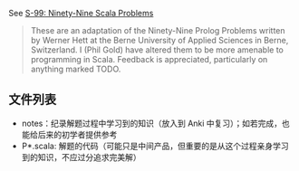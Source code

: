 
See [S-99: Ninety-Nine Scala Problems](http://aperiodic.net/phil/scala/s-99/)
>These are an adaptation of the Ninety-Nine Prolog Problems written by Werner Hett at the Berne University of Applied Sciences in Berne, Switzerland. I (Phil Gold) have altered them to be more amenable to programming in Scala. Feedback is appreciated, particularly on anything marked TODO.

## 文件列表
* notes：纪录解题过程中学习到的知识（放入到 Anki 中复习）；如若完成，也能给后来的初学者提供参考
* P*.scala: 解题的代码（可能只是中间产品，但重要的是从这个过程亲身学习到的知识，不应过分追求完美解）
